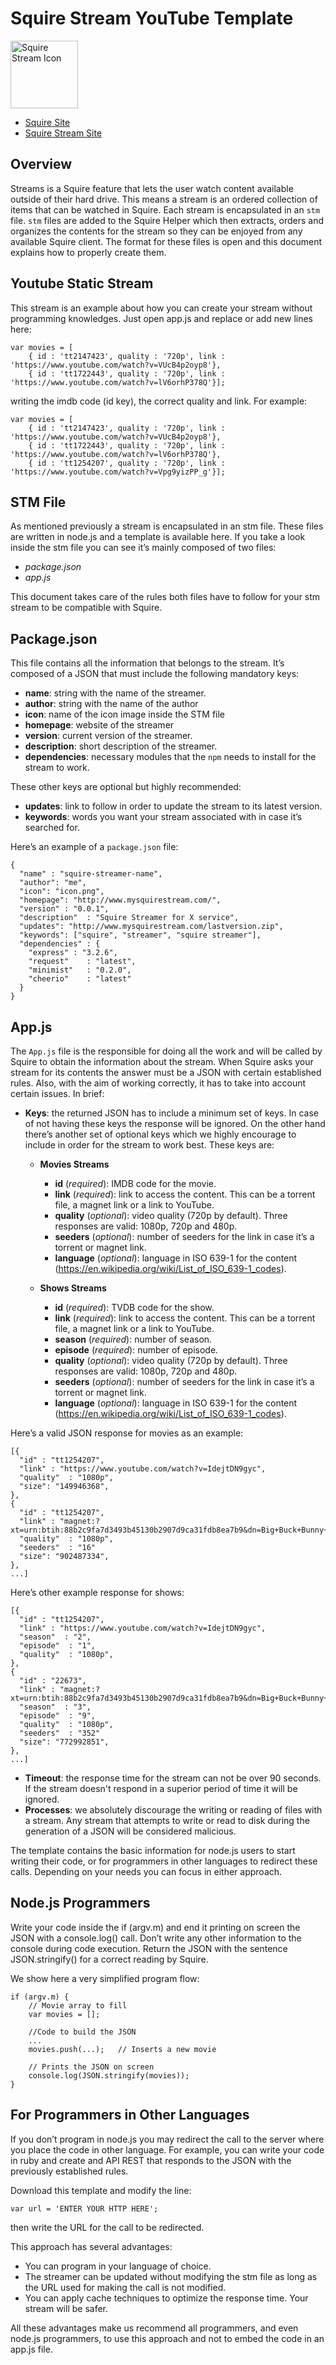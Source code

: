 # Squire Stream YouTube Template

<img src="https://s3.amazonaws.com/Squire_Contents/sites+resources/github+streamers/stream_icon.png" width="108" height="108" alt="Squire Stream Icon"/>

- [Squire Site](http://www.squireapp.com)
- [Squire Stream Site](http://squireapp.com/streams/)

## Overview
Streams is a Squire feature that lets the user watch content available outside of their hard drive. This means a stream is an ordered collection of items that can be watched in Squire. Each stream is encapsulated in an ```stm``` file. ```stm``` files are added to the Squire Helper which then extracts, orders and organizes the contents for the stream so they can be enjoyed from any available Squire client. The format for these files is open and this document explains how to properly create them.

## Youtube Static Stream
This stream is an example about how you can create your stream without programming knowledges. Just open app.js and replace or add new lines here:

```
var movies = [
	{ id : 'tt2147423', quality : '720p', link : 'https://www.youtube.com/watch?v=VUcB4p2oyp8'},
	{ id : 'tt1722443', quality : '720p', link : 'https://www.youtube.com/watch?v=lV6orhP378Q'}];
```

writing the imdb code (id key), the correct quality and link. For example:

```
var movies = [
	{ id : 'tt2147423', quality : '720p', link : 'https://www.youtube.com/watch?v=VUcB4p2oyp8'},
	{ id : 'tt1722443', quality : '720p', link : 'https://www.youtube.com/watch?v=lV6orhP378Q'},
	{ id : 'tt1254207', quality : '720p', link : 'https://www.youtube.com/watch?v=Vpg9yizPP_g'}];
```

## STM File
As mentioned previously a stream is encapsulated in an stm file. These files are written in node.js and a template is available here.
If you take a look inside the stm file you can see it’s mainly composed of two files:

- _package.json_
- _app.js_

This document takes care of the rules both files have to follow for your stm stream to be compatible with Squire.

## Package.json
This file contains all the information that belongs to the stream. It’s composed of a JSON that must  include the following mandatory keys:

- **name**: string with the name of the streamer.
- **author**: string with the name of the author
- **icon**: name of the icon image inside the STM file
- **homepage**: website of the streamer
- **version**: current version of the streamer.
- **description**: short description of the streamer.
- **dependencies**: necessary modules that the ```npm``` needs to install for the stream to work.

These other keys are optional but highly recommended:

- **updates**: link to follow in order to update the stream to its latest version.
- **keywords**: words you want your stream associated with in case it’s searched for.

Here’s an example of a ```package.json``` file:

```
{
  "name" : "squire-streamer-name",
  "author": "me",
  "icon": "icon.png",
  "homepage": "http://www.mysquirestream.com/",
  "version" : "0.0.1",
  "description"  : "Squire Streamer for X service",
  "updates": "http://www.mysquirestream.com/lastversion.zip",
  "keywords": ["squire", "streamer", "squire streamer"],
  "dependencies" : {
    "express" : "3.2.6",
    "request"    : "latest",
    "minimist"	 : "0.2.0",
    "cheerio"    : "latest"
  }
}
```

## App.js
The ```App.js``` file is the responsible for doing all the work and will be called by Squire to obtain the information about the stream.
When Squire asks your stream for its contents the answer must be a JSON with certain established rules. Also, with the aim of working correctly, it has to take into account certain issues. In brief:

- **Keys**: the returned JSON has to include a minimum set of keys. In case of not having these keys the response will be ignored. On the other hand there’s another set of optional keys which we highly encourage to include in order for the stream to work best. These keys are:

   - **Movies Streams**	
      - **id** (_required_): IMDB code for the movie.
      - **link** (_required_): link to access the content. This can be a torrent file, a magnet link or a link to YouTube.
      - **quality** (_optional_): video quality (720p by default). Three responses are valid: 1080p, 720p and 480p.
      - **seeders** (_optional_): number of seeders for the link in case it’s a torrent or magnet link.
      - **language** (_optional_): language in ISO 639-1 for the content (https://en.wikipedia.org/wiki/List_of_ISO_639-1_codes).
   
   - **Shows Streams**	
      - **id** (_required_): TVDB code for the show.
      - **link** (_required_): link to access the content. This can be a torrent file, a magnet link or a link to YouTube.
      - **season** (_required_): number of season.
      - **episode** (_required_): number of episode.
      - **quality** (_optional_): video quality (720p by default). Three responses are valid: 1080p, 720p and 480p.
      - **seeders** (_optional_): number of seeders for the link in case it’s a torrent or magnet link.
      - **language** (_optional_): language in ISO 639-1 for the content (https://en.wikipedia.org/wiki/List_of_ISO_639-1_codes).

Here’s a valid JSON response for movies as an example:

```
[{
  "id" : "tt1254207",
  "link" : "https://www.youtube.com/watch?v=IdejtDN9gyc",
  "quality"  : "1080p",
  "size": "149946368",
},
{
  "id" : "tt1254207",
  "link" : "magnet:?xt=urn:btih:88b2c9fa7d3493b45130b2907d9ca31fdb8ea7b9&dn=Big+Buck+Bunny+1080p&tr=udp%3A%2F%2Ftracker.openbittorrent.com%3A80&tr=udp%3A%2F%2Ftracker.publicbt.com%3A80&tr=udp%3A%2F%2Ftracker.istole.it%3A6969&tr=udp%3A%2F%2Fopen.demonii.com%3A1337",
  "quality"  : "1080p",
  "seeders"  : "16"
  "size": "902487334",
},
...]
```

Here’s other example response for shows:

```
[{
  "id" : "tt1254207",
  "link" : "https://www.youtube.com/watch?v=IdejtDN9gyc",
  "season"  : "2",
  "episode"  : "1",
  "quality"  : "1080p",
},
{
  "id" : "22673",
  "link" : "magnet:?xt=urn:btih:88b2c9fa7d3493b45130b2907d9ca31fdb8ea7b9&dn=Big+Buck+Bunny+1080p&tr=udp%3A%2F%2Ftracker.openbittorrent.com%3A80&tr=udp%3A%2F%2Ftracker.publicbt.com%3A80&tr=udp%3A%2F%2Ftracker.istole.it%3A6969&tr=udp%3A%2F%2Fopen.demonii.com%3A1337",
  "season"  : "3",
  "episode"  : "9",
  "quality"  : "1080p",
  "seeders"  : "352"
  "size": "772992851",
},
...]
```


- **Timeout**: the response time for the stream can not be over 90 seconds. If the stream doesn't respond in a superior period of time it will be ignored.
- **Processes**: we absolutely discourage the writing or reading of files with a stream. Any stream that attempts to write or read to disk during the generation of a JSON will be considered malicious.

The template contains the basic information for node.js users to start writing their code, or for programmers in other languages to redirect these calls. Depending on your needs you can focus in either   approach.

## Node.js Programmers
Write your code inside the if (argv.m) and end it printing on screen the JSON with a console.log() call. Don’t write any other information to the console during code execution. Return the JSON with the sentence JSON.stringify() for a correct reading by Squire.

We show here a very simplified program flow:

```
if (argv.m) {
	// Movie array to fill
	var movies = [];
	
	//Code to build the JSON
	...
	movies.push(...);	// Inserts a new movie

	// Prints the JSON on screen
	console.log(JSON.stringify(movies));
}
```

## For Programmers in Other Languages
If you don’t program in node.js you may redirect the call to the server where you place the code in other language. For example, you can write your code in ruby and create and API REST that responds to the JSON with the previously established rules.

Download this template and modify the line:
```
var url = 'ENTER YOUR HTTP HERE';
```
then write the URL for the call to be redirected.

This approach has several advantages:

- You can program in your language of choice.
- The streamer can be updated without modifying the stm file as long as the URL used for making the call is not modified.
- You can apply cache techniques to optimize the response time.
Your stream will be safer.

All these advantages make us recommend all programmers, and even node.js programmers, to use this approach and not to embed the code in an app.js file. 
